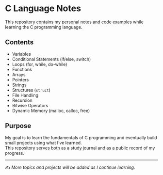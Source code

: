 # C Language Notes

This repository contains my personal notes and code examples while learning the C programming language.

## Contents
- Variables
- Conditional Statements (if/else, switch)
- Loops (for, while, do-while)
- Functions
- Arrays
- Pointers
- Strings
- Structures (`struct`)
- File Handling
- Recursion
- Bitwise Operators
- Dynamic Memory (malloc, calloc, free)

## Purpose
My goal is to learn the fundamentals of C programming and eventually build small projects using what I’ve learned.  
This repository serves both as a study journal and as a public record of my progress.

---

✍️ _More topics and projects will be added as I continue learning._

